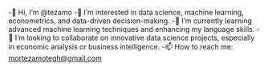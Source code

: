 -👋 Hi, I’m @tezamo
-👀 I’m interested in data science, machine learning, econometrics, and data-driven decision-making.
-🌱 I’m currently learning advanced machine learning techniques and enhancing my language skills.
-💞️ I’m looking to collaborate on innovative data science projects, especially in economic analysis or business intelligence.
-📫 How to reach me: mortezamotegh@gmail.com

<!---
tezamo/tezamo is a ✨ special ✨ repository because its `README.md` (this file) appears on your GitHub profile.
You can click the Preview link to take a look at your changes.
--->
